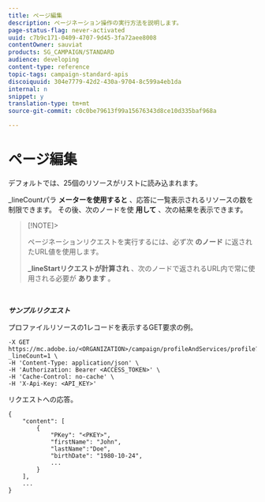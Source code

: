 ```yaml
---
title: ページ編集
description: ページネーション操作の実行方法を説明します。
page-status-flag: never-activated
uuid: c7b9c171-0409-4707-9d45-3fa72aee8008
contentOwner: sauviat
products: SG_CAMPAIGN/STANDARD
audience: developing
content-type: reference
topic-tags: campaign-standard-apis
discoiquuid: 304e7779-42d2-430a-9704-8c599a4eb1da
internal: n
snippet: y
translation-type: tm+mt
source-git-commit: c0c0be79613f99a15676343d8ce10d335baf968a

---
```



# ページ編集

デフォルトでは、25個のリソースがリストに読み込まれます。

_lineCountパラ **メーターを使用すると** 、応答に一覧表示されるリソースの数を制限できます。  その後、次のノードを使 **用して** 、次の結果を表示できます。

>[!NOTE]&gt;
>
>ページネーションリクエストを実行するには、必ず次 **のノード** に返されたURL値を使用します。
>
>**_lineStartリクエストが計算され** 、次のノードで返されるURL内で常に使用される必要が **あります** 。

<!-- serverside pagination. quand table très longue (au delà de 100.000), on peut plus faire de next. doit utiliser à la place les trucs type lineStart etc. si false: voudra dirre que ça a atteint la limite-->

<br/>

***サンプルリクエスト***

プロファイルリソースの1レコードを表示するGET要求の例。

```
-X GET https://mc.adobe.io/<ORGANIZATION>/campaign/profileAndServices/profile?_lineCount=1 \
-H 'Content-Type: application/json' \
-H 'Authorization: Bearer <ACCESS_TOKEN>' \
-H 'Cache-Control: no-cache' \
-H 'X-Api-Key: <API_KEY>'
```

<!-- dans l'exemple, avoir le node "next"-->

リクエストへの応答。

```
{
    "content": [
        {
            "PKey": "<PKEY>",
            "firstName": "John",
            "lastName":"Doe",
            "birthDate": "1980-10-24",
            ...
        }
    ],
    ...
}
```
